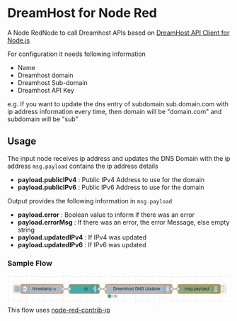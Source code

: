 # DreamHost for Node Red
A Node RedNode to call Dreamhost APIs based on [DreamHost API Client for Node.js](https://www.npmjs.com/package/dreamhost)

For configuration it needs following information
- Name
- Dreamhost domain
- Dreamhost Sub-domain
- Dreamhost API Key

e.g. If you want to update the dns entry of subdomain sub.domain.com with ip address information every time, then domain will be "domain.com" and subdomain will be "sub"

## Usage
The input node receives ip address and updates the DNS Domain with the ip address
`msg.payload` contains the ip address details
  - **payload.publicIPv4** : Public IPv4 Address to use for the domain
  - **payload.publicIPv6** : Public IPv6 Address to use for the domain

Output provides the following information in `msg.payload` 
  - **payload.error** : Boolean value to inform if there was an error
  - **payload.errorMsg** : If there was an error, the error Message, else empty string
  - **payload.updatedIPv4** : If IPv4 was updated
  - **payload.updatedIPv6** : If IPv6 was updated

### Sample Flow
![A Sample Flow](examples/DreamhostDNSUpdater.png?raw=true)
This flow uses [node-red-contrib-ip](https://flows.nodered.org/node/node-red-contrib-ip)
